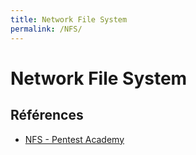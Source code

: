 ```yaml
---
title: Network File System
permalink: /NFS/
---
```


# Network File System

## Références

- [NFS - Pentest Academy](https://pentestacademy.wordpress.com/2017/09/20/nfs/)
